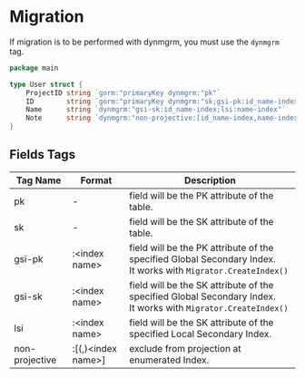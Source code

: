 # Migration

If migration is to be performed with dynmgrm, you must use the `dynmgrm` tag.

```.go
package main

type User struct {
	ProjectID string `gorm:"primaryKey dynmgrm:"pk"`
	ID        string `gorm:"primaryKey dynmgrm:"sk;gsi-pk:id_name-index"`
	Name      string `dynmgrm:"gsi-sk:id_name-index;lsi:name-index"`
	Note      string `dynmgrm:"non-projective:[id_name-index,name-index]"`
}
```

## Fields Tags

| Tag Name       | Format               | Description                                                                                                        |
|----------------|----------------------|--------------------------------------------------------------------------------------------------------------------|
| pk             | -                    | field will be the PK attribute of the table.                                                                       |
| sk             | -                    | field will be the SK attribute of the table.                                                                       |
| gsi-pk         | :\<index name\>      | field will be the PK attribute of the specified Global Secondary Index.<br/>It works with `Migrator.CreateIndex()` |
| gsi-sk         | :\<index name\>      | field will be the SK attribute of the specified Global Secondary Index.<br/>It works with `Migrator.CreateIndex()` |
| lsi            | :\<index name\>      | field will be the SK attribute of the specified Local Secondary Index.                                             |
| non-projective | :[(,)\<index name\>] | exclude from projection at enumerated Index.                                                                       |
